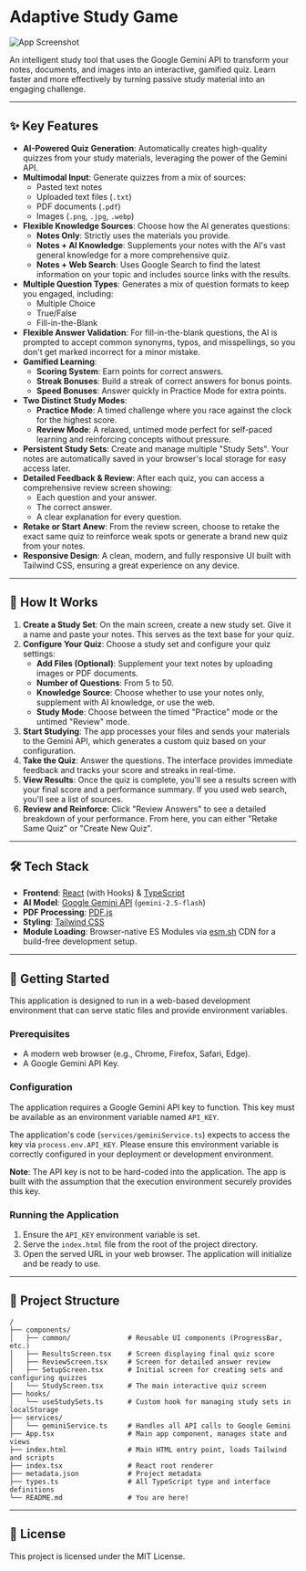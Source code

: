 
# Adaptive Study Game

![App Screenshot](https://storage.googleapis.com/project-screenshots/adaptive-study-game/app-preview.png)

An intelligent study tool that uses the Google Gemini API to transform your notes, documents, and images into an interactive, gamified quiz. Learn faster and more effectively by turning passive study material into an engaging challenge.

---

## ✨ Key Features

- **AI-Powered Quiz Generation**: Automatically creates high-quality quizzes from your study materials, leveraging the power of the Gemini API.
- **Multimodal Input**: Generate quizzes from a mix of sources:
  - Pasted text notes
  - Uploaded text files (`.txt`)
  - PDF documents (`.pdf`)
  - Images (`.png`, `.jpg`, `.webp`)
- **Flexible Knowledge Sources**: Choose how the AI generates questions:
  - **Notes Only**: Strictly uses the materials you provide.
  - **Notes + AI Knowledge**: Supplements your notes with the AI's vast general knowledge for a more comprehensive quiz.
  - **Notes + Web Search**: Uses Google Search to find the latest information on your topic and includes source links with the results.
- **Multiple Question Types**: Generates a mix of question formats to keep you engaged, including:
  - Multiple Choice
  - True/False
  - Fill-in-the-Blank
- **Flexible Answer Validation**: For fill-in-the-blank questions, the AI is prompted to accept common synonyms, typos, and misspellings, so you don't get marked incorrect for a minor mistake.
- **Gamified Learning**:
  - **Scoring System**: Earn points for correct answers.
  - **Streak Bonuses**: Build a streak of correct answers for bonus points.
  - **Speed Bonuses**: Answer quickly in Practice Mode for extra points.
- **Two Distinct Study Modes**:
  - **Practice Mode**: A timed challenge where you race against the clock for the highest score.
  - **Review Mode**: A relaxed, untimed mode perfect for self-paced learning and reinforcing concepts without pressure.
- **Persistent Study Sets**: Create and manage multiple "Study Sets". Your notes are automatically saved in your browser's local storage for easy access later.
- **Detailed Feedback & Review**: After each quiz, you can access a comprehensive review screen showing:
  - Each question and your answer.
  - The correct answer.
  - A clear explanation for every question.
- **Retake or Start Anew**: From the review screen, choose to retake the exact same quiz to reinforce weak spots or generate a brand new quiz from your notes.
- **Responsive Design**: A clean, modern, and fully responsive UI built with Tailwind CSS, ensuring a great experience on any device.

---

## 🚀 How It Works

1.  **Create a Study Set**: On the main screen, create a new study set. Give it a name and paste your notes. This serves as the text base for your quiz.
2.  **Configure Your Quiz**: Choose a study set and configure your quiz settings:
    -   **Add Files (Optional)**: Supplement your text notes by uploading images or PDF documents.
    -   **Number of Questions**: From 5 to 50.
    -   **Knowledge Source**: Choose whether to use your notes only, supplement with AI knowledge, or use the web.
    -   **Study Mode**: Choose between the timed "Practice" mode or the untimed "Review" mode.
3.  **Start Studying**: The app processes your files and sends your materials to the Gemini API, which generates a custom quiz based on your configuration.
4.  **Take the Quiz**: Answer the questions. The interface provides immediate feedback and tracks your score and streaks in real-time.
5.  **View Results**: Once the quiz is complete, you'll see a results screen with your final score and a performance summary. If you used web search, you'll see a list of sources.
6.  **Review and Reinforce**: Click "Review Answers" to see a detailed breakdown of your performance. From here, you can either "Retake Same Quiz" or "Create New Quiz".

---

## 🛠️ Tech Stack

- **Frontend**: [React](https://react.dev/) (with Hooks) & [TypeScript](https://www.typescriptlang.org/)
- **AI Model**: [Google Gemini API](https://ai.google.dev/) (`gemini-2.5-flash`)
- **PDF Processing**: [PDF.js](https://mozilla.github.io/pdf.js/)
- **Styling**: [Tailwind CSS](https://tailwindcss.com/)
- **Module Loading**: Browser-native ES Modules via [esm.sh](https://esm.sh/) CDN for a build-free development setup.

---

## 🔧 Getting Started

This application is designed to run in a web-based development environment that can serve static files and provide environment variables.

### Prerequisites

- A modern web browser (e.g., Chrome, Firefox, Safari, Edge).
- A Google Gemini API Key.

### Configuration

The application requires a Google Gemini API key to function. This key must be available as an environment variable named `API_KEY`.

The application's code (`services/geminiService.ts`) expects to access the key via `process.env.API_KEY`. Please ensure this environment variable is correctly configured in your deployment or development environment.

**Note**: The API key is not to be hard-coded into the application. The app is built with the assumption that the execution environment securely provides this key.

### Running the Application

1. Ensure the `API_KEY` environment variable is set.
2. Serve the `index.html` file from the root of the project directory.
3. Open the served URL in your web browser. The application will initialize and be ready to use.

---

## 📂 Project Structure

```
/
├── components/
│   ├── common/              # Reusable UI components (ProgressBar, etc.)
│   ├── ResultsScreen.tsx    # Screen displaying final quiz score
│   ├── ReviewScreen.tsx     # Screen for detailed answer review
│   ├── SetupScreen.tsx      # Initial screen for creating sets and configuring quizzes
│   └── StudyScreen.tsx      # The main interactive quiz screen
├── hooks/
│   └── useStudySets.ts      # Custom hook for managing study sets in localStorage
├── services/
│   └── geminiService.ts     # Handles all API calls to Google Gemini
├── App.tsx                  # Main app component, manages state and views
├── index.html               # Main HTML entry point, loads Tailwind and scripts
├── index.tsx                # React root renderer
├── metadata.json            # Project metadata
├── types.ts                 # All TypeScript type and interface definitions
└── README.md                # You are here!
```

---

## 📄 License

This project is licensed under the MIT License.
